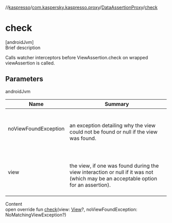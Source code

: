 //[kaspresso](../../index.md)/[com.kaspersky.kaspresso.proxy](../index.md)/[DataAssertionProxy](index.md)/[check](check.md)



# check  
[androidJvm]  
Brief description  


Calls watcher interceptors before ViewAssertion.check on wrapped viewAssertion is called.



## Parameters  
  
androidJvm  
  
|  Name|  Summary| 
|---|---|
| noViewFoundException| <br><br>an exception detailing why the view could not be found or null if     the view was found.<br><br>
| view| <br><br>the view, if one was found during the view interaction or null if it was not (which     may be an acceptable option for an assertion).<br><br>
  
  
Content  
open override fun [check](check.md)(view: [View](https://developer.android.com/reference/kotlin/android/view/View.html)?, noViewFoundException: NoMatchingViewException?)  



